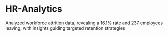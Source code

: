 # HR-Analytics
Analyzed workforce attrition data, revealing a 16.1% rate and 237 employees leaving, with insights guiding targeted retention strategies
